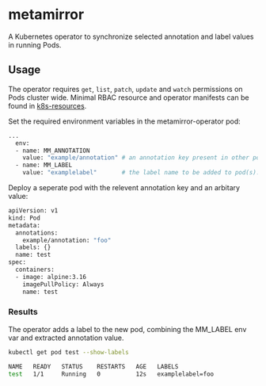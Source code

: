 # metamirror

A Kubernetes operator to synchronize selected annotation and label values in running Pods.

## Usage

The operator requires `get`, `list`, `patch`, `update` and `watch` permissions on Pods cluster wide. Minimal RBAC resource and operator manifests can be found in [k8s-resources](https://github.com/neilharris123/metamirror/tree/main/k8s-resources).

Set the required environment variables in the metamirror-operator pod:

```Bash
...
  env:
  - name: MM_ANNOTATION
    value: "example/annotation" # an annotation key present in other pod(s). The operator will copy the corresponding annotation value.
  - name: MM_LABEL
    value: "examplelabel"       # the label name to be added to pod(s). The value of the label will be that of the copied annotation value.
```

Deploy a seperate pod with the relevent annotation key and an arbitary value:

```Bash
apiVersion: v1
kind: Pod
metadata:
  annotations:
    example/annotation: "foo"
  labels: {}
  name: test
spec:
  containers:
  - image: alpine:3.16
    imagePullPolicy: Always
    name: test
```

### Results

The operator adds a label to the new pod, combining the MM_LABEL env var and extracted annotation value.
```Bash
kubectl get pod test --show-labels

NAME   READY   STATUS    RESTARTS   AGE   LABELS
test   1/1     Running   0          12s   examplelabel=foo
```
